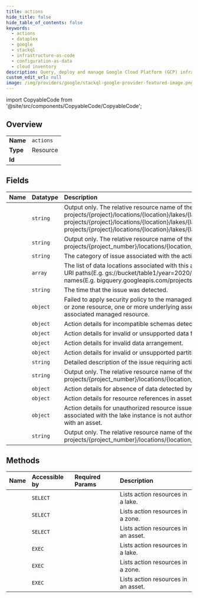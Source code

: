 ```yaml
---
title: actions
hide_title: false
hide_table_of_contents: false
keywords:
  - actions
  - dataplex
  - google    
  - stackql
  - infrastructure-as-code
  - configuration-as-data
  - cloud inventory
description: Query, deploy and manage Google Cloud Platform (GCP) infrastructure and resources using SQL
custom_edit_url: null
image: /img/providers/google/stackql-google-provider-featured-image.png
---
```


import CopyableCode from '@site/src/components/CopyableCode/CopyableCode';




## Overview
<table><tbody>
<tr><td><b>Name</b></td><td><code>actions</code></td></tr>
<tr><td><b>Type</b></td><td>Resource</td></tr>
<tr><td><b>Id</b></td><td><CopyableCode code="google.dataplex.actions" /></td></tr>
</tbody></table>

## Fields
| Name | Datatype | Description |
|:-----|:---------|:------------|
| <CopyableCode code="name" /> | `string` | Output only. The relative resource name of the action, of the form: projects/&#123;project&#125;/locations/&#123;location&#125;/lakes/&#123;lake&#125;/actions/&#123;action&#125; projects/&#123;project&#125;/locations/&#123;location&#125;/lakes/&#123;lake&#125;/zones/&#123;zone&#125;/actions/&#123;action&#125; projects/&#123;project&#125;/locations/&#123;location&#125;/lakes/&#123;lake&#125;/zones/&#123;zone&#125;/assets/&#123;asset&#125;/actions/&#123;action&#125;. |
| <CopyableCode code="asset" /> | `string` | Output only. The relative resource name of the asset, of the form: projects/&#123;project_number&#125;/locations/&#123;location_id&#125;/lakes/&#123;lake_id&#125;/zones/&#123;zone_id&#125;/assets/&#123;asset_id&#125;. |
| <CopyableCode code="category" /> | `string` | The category of issue associated with the action. |
| <CopyableCode code="dataLocations" /> | `array` | The list of data locations associated with this action. Cloud Storage locations are represented as URI paths(E.g. gs://bucket/table1/year=2020/month=Jan/). BigQuery locations refer to resource names(E.g. bigquery.googleapis.com/projects/project-id/datasets/dataset-id). |
| <CopyableCode code="detectTime" /> | `string` | The time that the issue was detected. |
| <CopyableCode code="failedSecurityPolicyApply" /> | `object` | Failed to apply security policy to the managed resource(s) under a lake, zone or an asset. For a lake or zone resource, one or more underlying assets has a failure applying security policy to the associated managed resource. |
| <CopyableCode code="incompatibleDataSchema" /> | `object` | Action details for incompatible schemas detected by discovery. |
| <CopyableCode code="invalidDataFormat" /> | `object` | Action details for invalid or unsupported data files detected by discovery. |
| <CopyableCode code="invalidDataOrganization" /> | `object` | Action details for invalid data arrangement. |
| <CopyableCode code="invalidDataPartition" /> | `object` | Action details for invalid or unsupported partitions detected by discovery. |
| <CopyableCode code="issue" /> | `string` | Detailed description of the issue requiring action. |
| <CopyableCode code="lake" /> | `string` | Output only. The relative resource name of the lake, of the form: projects/&#123;project_number&#125;/locations/&#123;location_id&#125;/lakes/&#123;lake_id&#125;. |
| <CopyableCode code="missingData" /> | `object` | Action details for absence of data detected by discovery. |
| <CopyableCode code="missingResource" /> | `object` | Action details for resource references in assets that cannot be located. |
| <CopyableCode code="unauthorizedResource" /> | `object` | Action details for unauthorized resource issues raised to indicate that the service account associated with the lake instance is not authorized to access or manage the resource associated with an asset. |
| <CopyableCode code="zone" /> | `string` | Output only. The relative resource name of the zone, of the form: projects/&#123;project_number&#125;/locations/&#123;location_id&#125;/lakes/&#123;lake_id&#125;/zones/&#123;zone_id&#125;. |
## Methods
| Name | Accessible by | Required Params | Description |
|:-----|:--------------|:----------------|:------------|
| <CopyableCode code="projects_locations_lakes_actions_list" /> | `SELECT` | <CopyableCode code="lakesId, locationsId, projectsId" /> | Lists action resources in a lake. |
| <CopyableCode code="projects_locations_lakes_zones_actions_list" /> | `SELECT` | <CopyableCode code="lakesId, locationsId, projectsId, zonesId" /> | Lists action resources in a zone. |
| <CopyableCode code="projects_locations_lakes_zones_assets_actions_list" /> | `SELECT` | <CopyableCode code="assetsId, lakesId, locationsId, projectsId, zonesId" /> | Lists action resources in an asset. |
| <CopyableCode code="_projects_locations_lakes_actions_list" /> | `EXEC` | <CopyableCode code="lakesId, locationsId, projectsId" /> | Lists action resources in a lake. |
| <CopyableCode code="_projects_locations_lakes_zones_actions_list" /> | `EXEC` | <CopyableCode code="lakesId, locationsId, projectsId, zonesId" /> | Lists action resources in a zone. |
| <CopyableCode code="_projects_locations_lakes_zones_assets_actions_list" /> | `EXEC` | <CopyableCode code="assetsId, lakesId, locationsId, projectsId, zonesId" /> | Lists action resources in an asset. |
